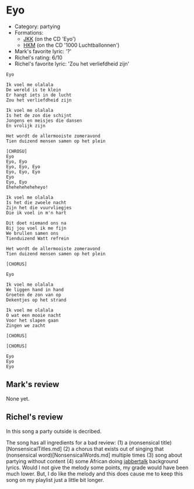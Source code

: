 # Eyo

 * Category: partying
 * Formations: 
    * [JKK](Jkk.md) (on the CD 'Eyo')
    * [HKM](Hkm.md) (on the CD '1000 Luchtballonnen')
 * Mark's favorite lyric: '?'
 * Richel's rating: 6/10
 * Richel's favorite lyric: 'Zou het verliefdheid zijn'

```
Eyo

Ik voel me olalala
De wereld is te klein
Er hangt iets in de lucht
Zou het verliefdheid zijn

Ik voel me olalala
Is het de zon die schijnt
Jongens en meisjes die dansen
En vrolijk zijn

Het wordt de allermooiste zomeravond
Tien duizend mensen samen op het plein

[CHROSU]
Eyo
Eyo, Eyo
Eyo, Eyo, Eyo
Eyo, Eyo, Eyo
Eyo
Eyo, Eyo
Eheheheheheheyo!

Ik voel me olalala
Is het die zwoele nacht
Zijn het die vuurvliegjes
Die ik voel in m'n hart

Dit doet niemand ons na
Bij jou voel ik me fijn
We brullen samen ons
Tienduizend Watt refrein

Het wordt de allermooiste zomeravond
Tien duizend mensen samen op het plein

[CHORUS]

Eyo

Ik voel me olalala
We liggen hand in hand
Groeten de zon van op
Dekentjes op het strand

Ik voel me olalala
O wat een mooie nacht
Voor het slapen gaan
Zingen we zacht

[CHORUS]

[CHORUS]

Eyo
Eyo
Eyo
```

## Mark's review

None yet.

## Richel's review

In this song a party outside is decribed.

The song has all ingredients for a bad review: (1) a (nonsensical title)[NonsensicalTitles.md]
(2) a chorus that exists out of singing that (nonsensical word)[NonsensicalWords.md] multiple times 
(3) song about partying without content (4) some African doing [jabbertalk](Jabbertalk.md) background lyrics.
Would I not give the melody some points, my grade would have been much lower. 
But, I do like the melody and this does cause me to keep this song on my playlist just a little bit longer.
